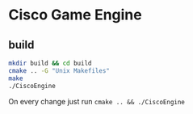# Cisco Game Engine



## build
```sh
mkdir build && cd build
cmake .. -G "Unix Makefiles"
make
./CiscoEngine
```

On every change just run `cmake .. && ./CiscoEngine`



